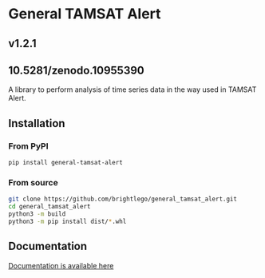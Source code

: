 # General TAMSAT Alert 
## v1.2.1 
## 10.5281/zenodo.10955390

A library to perform analysis of time series data in the way used in TAMSAT Alert.

## Installation
### From PyPI
`pip install general-tamsat-alert`
### From source
```bash
git clone https://github.com/brightlego/general_tamsat_alert.git
cd general_tamsat_alert
python3 -m build
python3 -m pip install dist/*.whl
```
## Documentation
[Documentation is available here](https://github.com/brightlego/general_tamsat_alert/wiki)
